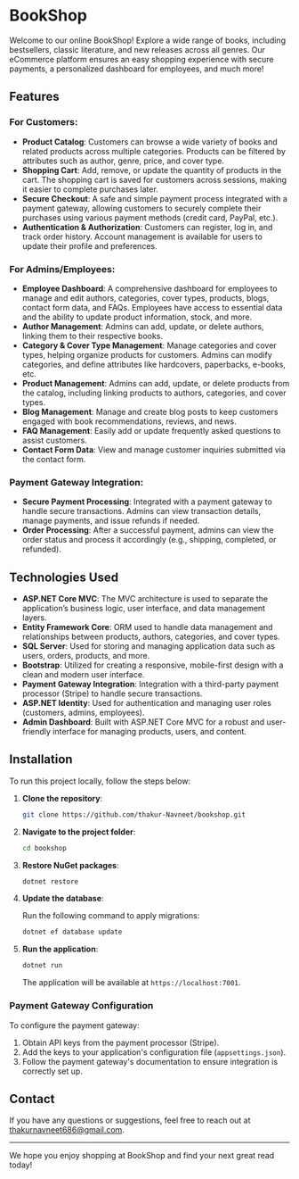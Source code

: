 # BookShop
Welcome to our online BookShop! Explore a wide range of books, including bestsellers, classic literature, and new releases across all genres. Our eCommerce platform ensures an easy shopping experience with secure payments, a personalized dashboard for employees, and much more!

## Features

### For Customers:

- **Product Catalog**: Customers can browse a wide variety of books and related products across multiple categories. Products can be filtered by attributes such as author, genre, price, and cover type.
- **Shopping Cart**: Add, remove, or update the quantity of products in the cart. The shopping cart is saved for customers across sessions, making it easier to complete purchases later.
- **Secure Checkout**: A safe and simple payment process integrated with a payment gateway, allowing customers to securely complete their purchases using various payment methods (credit card, PayPal, etc.).
- **Authentication & Authorization**: Customers can register, log in, and track order history. Account management is available for users to update their profile and preferences.

### For Admins/Employees:

- **Employee Dashboard**: A comprehensive dashboard for employees to manage and edit authors, categories, cover types, products, blogs, contact form data, and FAQs. Employees have access to essential data and the ability to update product information, stock, and more.
- **Author Management**: Admins can add, update, or delete authors, linking them to their respective books.
- **Category & Cover Type Management**: Manage categories and cover types, helping organize products for customers. Admins can modify categories, and define attributes like hardcovers, paperbacks, e-books, etc.
- **Product Management**: Admins can add, update, or delete products from the catalog, including linking products to authors, categories, and cover types.
- **Blog Management**: Manage and create blog posts to keep customers engaged with book recommendations, reviews, and news.
- **FAQ Management**: Easily add or update frequently asked questions to assist customers.
- **Contact Form Data**: View and manage customer inquiries submitted via the contact form.

### Payment Gateway Integration:

- **Secure Payment Processing**: Integrated with a payment gateway to handle secure transactions. Admins can view transaction details, manage payments, and issue refunds if needed.
- **Order Processing**: After a successful payment, admins can view the order status and process it accordingly (e.g., shipping, completed, or refunded).

## Technologies Used

- **ASP.NET Core MVC**: The MVC architecture is used to separate the application’s business logic, user interface, and data management layers.
- **Entity Framework Core**: ORM used to handle data management and relationships between products, authors, categories, and cover types.
- **SQL Server**: Used for storing and managing application data such as users, orders, products, and more.
- **Bootstrap**: Utilized for creating a responsive, mobile-first design with a clean and modern user interface.
- **Payment Gateway Integration**: Integration with a third-party payment processor (Stripe) to handle secure transactions.
- **ASP.NET Identity**: Used for authentication and managing user roles (customers, admins, employees).
- **Admin Dashboard**: Built with ASP.NET Core MVC for a robust and user-friendly interface for managing products, users, and content.

## Installation

To run this project locally, follow the steps below:

1. **Clone the repository**:

    ```bash
    git clone https://github.com/thakur-Navneet/bookshop.git
    ```

2. **Navigate to the project folder**:

    ```bash
    cd bookshop
    ```

3. **Restore NuGet packages**:

    ```bash
    dotnet restore
    ```

4. **Update the database**:

    Run the following command to apply migrations:

    ```bash
    dotnet ef database update
    ```

5. **Run the application**:

    ```bash
    dotnet run
    ```

    The application will be available at `https://localhost:7001`.

### Payment Gateway Configuration

To configure the payment gateway:

1. Obtain API keys from the payment processor (Stripe).
2. Add the keys to your application's configuration file (`appsettings.json`).
3. Follow the payment gateway's documentation to ensure integration is correctly set up.

## Contact

If you have any questions or suggestions, feel free to reach out at [thakurnavneet686@gmail.com](mailto:thakurnavneet686@gmail.com).

---

We hope you enjoy shopping at BookShop and find your next great read today!